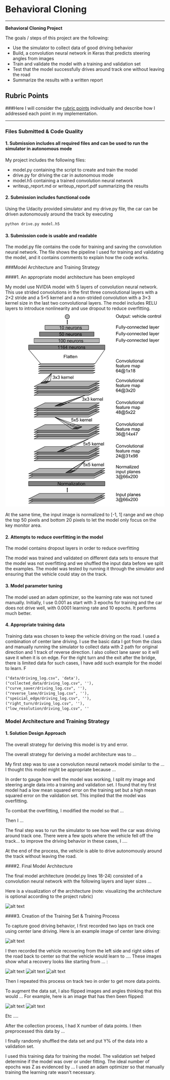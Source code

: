 # **Behavioral Cloning**


---

**Behavioral Cloning Project**

The goals / steps of this project are the following:
* Use the simulator to collect data of good driving behavior
* Build, a convolution neural network in Keras that predicts steering angles from images
* Train and validate the model with a training and validation set
* Test that the model successfully drives around track one without leaving the road
* Summarize the results with a written report


[//]: # (Image References)

[image1]: ./examples/placeholder.png "Model Visualization"
[image2]: ./examples/placeholder.png "Grayscaling"
[image3]: ./examples/placeholder_small.png "Recovery Image"
[image4]: ./examples/placeholder_small.png "Recovery Image"
[image5]: ./examples/placeholder_small.png "Recovery Image"
[image6]: ./examples/placeholder_small.png "Normal Image"
[image7]: ./examples/placeholder_small.png "Flipped Image"

## Rubric Points
###Here I will consider the [rubric points](https://review.udacity.com/#!/rubrics/432/view) individually and describe how I addressed each point in my implementation.  

---
### Files Submitted & Code Quality

#### 1. Submission includes all required files and can be used to run the simulator in autonomous mode

My project includes the following files:
* model.py containing the script to create and train the model
* drive.py for driving the car in autonomous mode
* model.h5 containing a trained convolution neural network
* writeup_report.md or writeup_report.pdf summarizing the results

#### 2. Submission includes functional code
Using the Udacity provided simulator and my drive.py file, the car can be driven autonomously around the track by executing
```sh
python drive.py model.h5
```

#### 3. Submission code is usable and readable

The model.py file contains the code for training and saving the convolution neural network. The file shows the pipeline I used for training and validating the model, and it contains comments to explain how the code works.

###Model Architecture and Training Strategy

####1. An appropriate model architecture has been employed

My model use NVIDIA model with 5 layers of convolution neural network.
This use strided convolutions in the first three convolutional layers with a 2×2 stride and a 5×5 kernel and a non-strided convolution with a 3×3 kernel size in the last two convolutional layers. The model includes RELU layers to introduce nonlinearity and use dropout to reduce overfitting.
![GitHub Logo](/images/arch.png)

At the same time, the input image is normalized to [-1, 1] range and we chop the top 50 pixels and bottom 20 pixels to let the model only focus on the key monitor area.


#### 2. Attempts to reduce overfitting in the model

The model contains dropout layers in order to reduce overfitting

The model was trained and validated on different data sets to ensure that the model was not overfitting and we shuffled the input data before we split the examples. The model was tested by running it through the simulator and ensuring that the vehicle could stay on the track.

#### 3. Model parameter tuning

The model used an adam optimizer, so the learning rate was not tuned manually. Initially, I use 0.001 as start with 3 epochs for training and the car does not drive well, with 0.0001 learning rate and 10 epochs. It performs much better.

#### 4. Appropriate training data

Training data was chosen to keep the vehicle driving on the road. I used a combination of center lane driving. I use the basic data I got from the class and manually running the simulator to collect data with 2 path for original direction and 1 track of reverse direction. I also collect lane saver so it will save it when it is on edge. For the right turn and the exit after the bridge, there is limited data for such cases, I have add such example for the model to learn.
F

```
("data/driving_log.csv", 'data'),
("collected_data/driving_log.csv", ''),
("curve_saver/driving_log.csv", ''),
("reverse_lane/driving_log.csv", ''),
("speicial_edge/driving_log.csv", ''),
("right_turn/driving_log.csv", ''),
("low_resolution/driving_log.csv", ''
```


### Model Architecture and Training Strategy

#### 1. Solution Design Approach

The overall strategy for deriving this model is try and error.



The overall strategy for deriving a model architecture was to ...

My first step was to use a convolution neural network model similar to the ... I thought this model might be appropriate because ...

In order to gauge how well the model was working, I split my image and steering angle data into a training and validation set. I found that my first model had a low mean squared error on the training set but a high mean squared error on the validation set. This implied that the model was overfitting.

To combat the overfitting, I modified the model so that ...

Then I ...

The final step was to run the simulator to see how well the car was driving around track one. There were a few spots where the vehicle fell off the track... to improve the driving behavior in these cases, I ....

At the end of the process, the vehicle is able to drive autonomously around the track without leaving the road.

####2. Final Model Architecture

The final model architecture (model.py lines 18-24) consisted of a convolution neural network with the following layers and layer sizes ...

Here is a visualization of the architecture (note: visualizing the architecture is optional according to the project rubric)

![alt text][image1]

####3. Creation of the Training Set & Training Process

To capture good driving behavior, I first recorded two laps on track one using center lane driving. Here is an example image of center lane driving:

![alt text][image2]

I then recorded the vehicle recovering from the left side and right sides of the road back to center so that the vehicle would learn to .... These images show what a recovery looks like starting from ... :

![alt text][image3]
![alt text][image4]
![alt text][image5]

Then I repeated this process on track two in order to get more data points.

To augment the data sat, I also flipped images and angles thinking that this would ... For example, here is an image that has then been flipped:

![alt text][image6]
![alt text][image7]

Etc ....

After the collection process, I had X number of data points. I then preprocessed this data by ...


I finally randomly shuffled the data set and put Y% of the data into a validation set.

I used this training data for training the model. The validation set helped determine if the model was over or under fitting. The ideal number of epochs was Z as evidenced by ... I used an adam optimizer so that manually training the learning rate wasn't necessary.
